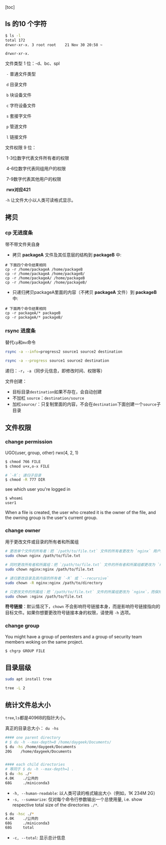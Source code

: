 [toc]

## ls 的10 个字符

```bash
$ ls -l
total 172
drwxr-xr-x. 3 root root    21 Nov 30 20:58 ~
```

`drwxr-xr-x.`

文件类型 1 位：-d、bc、spl

​	`-` 普通文件类型

​	`d` 目录文件

​	`b` 块设备文件

​	`c` 字符设备文件

​	`s` 套接字文件

​	`p` 管道文件

​	`l` 链接文件

文件权限 9 位：

​	1-3位数字代表文件所有者的权限

​	4-6位数字代表同组用户的权限

​	7-9数字代表其他用户的权限

​	**rwx对应421**



`-h` 让文件大小以人类可读格式显示。

## 拷贝

### cp 无进度条

带不带文件夹自身

- 拷贝 **packageA** 文件及其任意层的结构到 **packageB** 中:

```
# 下面四个命令结果相同
cp -r /home/packageA /home/packageB
cp -r /home/packageA /home/packageB/
cp -r /home/packageA/ /home/packageB
cp -r /home/packageA/ /home/packageB/
```

- 只递归拷贝packageA里面的内容（不拷贝 **packageA** 文件）到 **packageB** 中:

```
# 下面两个命令结果相同
cp -r packageA/* packageB
cp -r packageA/* packageB/
```

### rsync 进度条

替代`cp`和`mv`命令

```bash
rsync -a --info=progress2 source1 source2 destination

rsync -a --progress source1 source2 destination
```

递归：`-r`，`-a`（同步元信息，即修改时间、权限等）

文件创建：

- 目标目录`destination`如果不存在，会自动创建
- 不加杠 `source`：`destination/source`
- 加杠`source/`：只复制里面的内容，不会在`destination`下面创建一个`source`子目录

## 文件权限


### change permission

UGO(user, group, other)
rwx(4, 2, 1)
```bash
$ chmod 766 FILE
$ chmod u+x,o-x FILE

# `-R`: 递归子目录
$ chmod -R 777 DIR
```



see which user you're logged in
```bash
$ whoami
user1
```
When a file is created, the user who created it is the owner of the file, and the owning group is the user's current group.

### change owner

用于更改文件或目录的所有者和所属组

```bash
# 更改单个文件的所有者：把 `/path/to/file.txt` 文件的所有者更改为 `nginx` 用户。
sudo chown nginx /path/to/file.txt

# 同时更改所有者和所属组：把 `/path/to/file.txt` 文件的所有者和所属组都更改为 `nginx`。
sudo chown nginx:nginx /path/to/file.txt

# 递归更改目录及其内容的所有者 `-R` 或 `--recursive`
sudo chown -R nginx:nginx /path/to/directory

# 只更改文件的所属组：把 `/path/to/file.txt` 文件的所属组更改为 `nginx`，而保持所有者不变。
sudo chown :nginx /path/to/file.txt
```
**符号链接**：默认情况下，`chown` 不会影响符号链接本身，而是影响符号链接指向的目标文件。如果你想要更改符号链接本身的权限，请使用 `-h` 选项。

### change group
You might have a group of pentesters and a group of security team members woking on the same project.

```bash
$ chgrp GROUP FILE
```

## 目录层级

```bash
sudo apt install tree

tree -L 2
```

## 统计文件总大小

`tree`,`ls`都是4096B的指针大小。

真正的目录总大小： `du -hs`
```bash
#### one parent directory
# $ du -h --max-depth=0 /home/daygeek/Documents/
$ du -hs /home/daygeek/Documents
20G    /home/daygeek/Documents


#### each child directories
# 等同于 $ du -h --max-depth=1 .
$ du -hs ./*
4.0K    ./公共的
68G     ./miniconda3
```
- `-h, --human-readable`: 以人类可读的格式输出大小（例如，1K 234M 2G）
- `-s, --summarize`: 仅对每个命令行参数输出一个总使用量, i.e. show respective total size of the directories `./*`.

```bash
$ du -hsc ./*
4.0K    ./公共的
68G     ./miniconda3
68G     total
```
- `-c, --total`: 显示总计信息